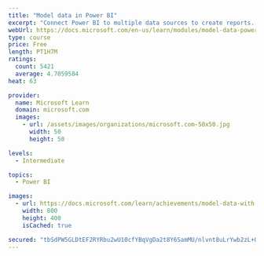 ```yaml
---
title: "Model data in Power BI"
excerpt: "Connect Power BI to multiple data sources to create reports. Define the relationship between your data sources."
webUrl: https://docs.microsoft.com/en-us/learn/modules/model-data-power-bi/
type: course
price: Free
length: PT1H7M
ratings:
  count: 5421
  average: 4.7059584
heat: 63

provider:
  name: Microsoft Learn
  domain: microsoft.com
  images:
    - url: /assets/images/organizations/microsoft.com-50x50.jpg
      width: 50
      height: 50

levels:
  - Intermediate

topics:
  - Power BI

images:
  - url: https://docs.microsoft.com/learn/achievements/model-data-with-power-bi-desktop-social.png
    width: 800
    height: 400
    isCached: true

secured: "tbSdPW5GLDtEF2RYRbu2wU10cfYBqVgDa2t8Y6SamMU/nlvnt8uLrYwb2zL+OQAF7lLIF3cNBuwaRcNSuNKa8LqO+sW8CJ9S+eCyJbgjQre2QDDVYP1jnT6o7tCico7MDixLaoO9975M+ymO2Yk6mGTJld0Gb+sG19FmQ8dEA2ZYU/0GRTTxHYiCZiO4yAhIWvkIiAzHgyqyIXJib964k7YZ/4QNyU19HP7bFgZQoUCKta29Q3kRQJM09GhEq4EPb/3tAVdYHMS4Bj6vSujni4/XaFXYrT4v7EN5HPtDLe2du/lQSrSeD88jc5qN+iiBGSIJe5rQRgCYZjOtGKMtGOagNED6JgfNt69Fhh1J5zK7IvmSIcMsG4l/kaI+/AsLC1mbwe7UnZEYalET2AYW5LfKffRK0ZeoGfG/MGyHyDA=;XP4TLHAMj2YslqGbvvgSzA=="
---
```


